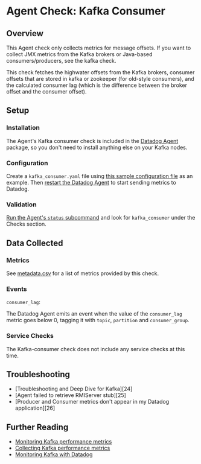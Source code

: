 # Agent Check: Kafka Consumer

## Overview

This Agent check only collects metrics for message offsets. If you want to collect JMX metrics from the Kafka brokers or Java-based consumers/producers, see the kafka check.

This check fetches the highwater offsets from the Kafka brokers, consumer offsets that are stored in kafka or zookeeper (for old-style consumers), and the calculated consumer lag (which is the difference between the broker offset and the consumer offset).

## Setup
### Installation

The Agent's Kafka consumer check is included in the [Datadog Agent][101] package, so you don't need to install anything else on your Kafka nodes.

### Configuration

Create a `kafka_consumer.yaml` file using [this sample configuration file][102] as an example. Then [restart the Datadog Agent][108] to start sending metrics to Datadog.

### Validation

[Run the Agent's `status` subcommand][103] and look for `kafka_consumer` under the Checks section.

## Data Collected
### Metrics
See [metadata.csv][104] for a list of metrics provided by this check.

### Events

`consumer_lag`:

The Datadog Agent emits an event when the value of the `consumer_lag` metric goes below 0, tagging it with `topic`,
`partition` and `consumer_group`.

### Service Checks
The Kafka-consumer check does not include any service checks at this time.

## Troubleshooting

* [Troubleshooting and Deep Dive for Kafka][24]
* [Agent failed to retrieve RMIServer stub][25]
* [Producer and Consumer metrics don't appear in my Datadog application][26]

## Further Reading

* [Monitoring Kafka performance metrics][105]
* [Collecting Kafka performance metrics][106]
* [Monitoring Kafka with Datadog][107]


[101]: https://app.datadoghq.com/account/settings#agent
[102]: https://github.com/DataDog/integrations-core/blob/master/kafka_consumer/datadog_checks/kafka_consumer/data/conf.yaml.example
[103]: https://docs.datadoghq.com/agent/faq/agent-commands/#agent-status-and-information
[104]: https://github.com/DataDog/integrations-core/blob/master/kafka_consumer/metadata.csv
[105]: https://www.datadoghq.com/blog/monitoring-kafka-performance-metrics/
[106]: https://www.datadoghq.com/blog/collecting-kafka-performance-metrics/
[107]: https://www.datadoghq.com/blog/monitor-kafka-with-datadog/
[108]: https://docs.datadoghq.com/agent/faq/agent-commands/#start-stop-restart-the-agent
